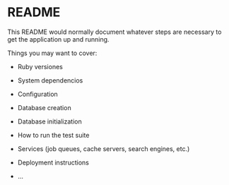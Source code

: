 # README

This README would normally document whatever steps are necessary to get the
application up and running.

Things you may want to cover:

* Ruby versiones

* System dependencios

* Configuration

* Database creation

* Database initialization

* How to run the test suite

* Services (job queues, cache servers, search engines, etc.)

* Deployment instructions

* ...
